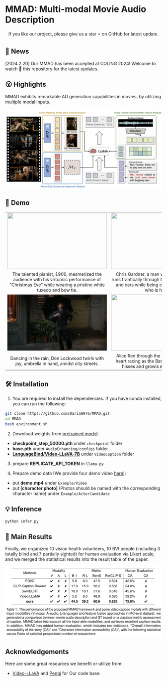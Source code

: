 # MMAD: Multi-modal Movie Audio Description
<div align="center">
  If you like our project, please give us a star ⭐ on GitHub for latest update.
</div>

## 📰 News

[2024.2.20] Our MMAD has been accepted at COLING 2024! Welcome to watch 👀 this repository for the latest updates.

## 😮 Highlights
MMAD exhibits remarkable AD generation capabilities in movies, by utilizing multiple modal inputs.

<div align="center">
  <img src="./images/fig1.png" width="900">
</div>

## 🎥 Demo
<table>
 <tr>
  <td align="center" valign="center"><img src="./images/1.gif" width="320px" height="180px" /></td><td align="center"><img src="./images/2.gif" width="320px" height="180px" /></td>
 </tr>
 <tr>
  <td align="center">The talented pianist, 1900, mesmerized the audience with his virtuosic performance of "Christmas Eve" while wearing a pristine white tuxedo and bow tie.</td><td align="center">Chris Gardner, a man with a box in his hand, runs frantically through the city, dodging people and cars while being chased by a taxi driver who is honking.</td>
 </tr>
 <tr>
  <td align="center"><img src="./images/3.gif" width="320px" height="180px" /></td><td align="center"><img src="./images/4.gif" width="320px" height="180px" /></td>
 </tr>
 <tr>
  <td align="center">Dancing in the rain, Don Lockwood twirls with joy, umbrella in hand, amidst city streets.</td><td align="center">Alice fled through the mushroom forest, her heart racing as the Bandersnatch's ominous hisses and growls echoed behind her.</td>
 </tr>
</table>

## 🛠️ Installation
1. You are required to install the dependencies. If you have conda installed, you can run the following:
```bash
git clone https://github.com/Daria8976/MMAD.git
cd MMAD
bash environment.sh
```
2. Download weights from [pretrained model](https://huggingface.co/Daria8976/MMAD_pretrained_model/tree/main/pretrained_model):

* **checkpoint_step_50000.pth** under ```checkpoint``` folder
* **base.pth** under ```AudioEnhancing/configs``` folder
* **[LanguageBind/Video-LLaVA-7B](https://huggingface.co/LanguageBind/Video-LLaVA-7B/tree/main)** under ```VideoCaption``` folder
3. prepare **REPLICATE_API_TOKEN** in ```llama.py```

4. Prepare demo data (We provide four demo video [here](https://huggingface.co/Daria8976/MMAD_pretrained_model/tree/main/demo_video)):
* put **demo.mp4** under ```Example/Video```
* put **[character photo]** (Photos should be named with the corresponding character name) under ```Example/ActorCandidate```

## 💡 Inference

```bash
python infer.py
```

## 🚀 Main Results
Finally, we organized 10 vision health volunteers, 10 BVI people (including 3 totally blind and 7 partially sighted) for human evaluation via Likert scale, and we merged the statistical results into the result table of the paper.
<div align="center">
  <img src="./images/tab1.png" width="1000">
</div>

## Acknowledgements
Here are some great resources we benefit or utilize from:
* [Video-LLaVA](https://github.com/PKU-YuanGroup/Video-LLaVA) and [Pengi](https://github.com/microsoft/Pengi) for Our code base.
